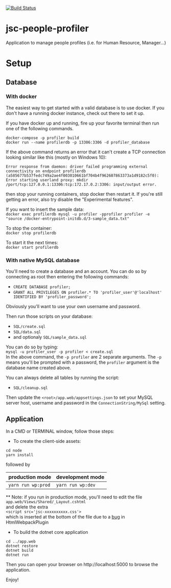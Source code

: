 [![Build Status](https://travis-ci.org/jscoobyced/jsc-people-profiler.svg?branch=master)](https://travis-ci.org/jscoobyced/jsc-people-profiler)

# jsc-people-profiler
Application to manage people profiles (i.e. for Human Resource, Manager...)

# Setup

## Database

### With docker

The easiest way to get started with a valid database is to use docker. If you don't have a running docker instance, check out there to set it up.

If you have docker up and running, fire up your favorite terminal then run one of the following commands.

```
docker-compose -p profiler build
docker run --name profilerdb -p 13306:3306 -d profiler_database
```
If the above command returns an error that it can't create a TCP connection looking similar like this (mostly on Windows 10):
```
Error response from daemon: driver failed programming external connectivity on endpoint profilerdb (a585677b537fedc749a2ae4f003010661bf704b4f962607863373a1d9182c5f0): Error starting userland proxy: mkdir /port/tcp:127.0.0.1:13306:tcp:172.17.0.2:3306: input/output error.
 ```
then stop your running containers, stop docker then restart it. If you're still getting an error, also try disable the "Experimental features".

If you want to insert the sample data:  
`docker exec profilerdb mysql -u profiler -pprofiler profiler -e "source /docker-entrypoint-initdb.d/3-sample_data.txt"`

To stop the container:  
`docker stop profilerdb`

To start it the next times:  
`docker start profilerdb`

### With native MySQL database

You'll need to create a database and an account. You can do so by connecting as root then entering the following commands:
- `CREATE DATABASE profiler;`
- `GRANT ALL PRIVILEGES ON profiler.* TO 'profiler_user'@'localhost' IDENTIFIED BY 'profiler_password';`

Obviously you'll want to use your own username and password.

Then run those scripts on your database:
- `SQL/create.sql`
- `SQL/data.sql`
- and optionaly `SQL/sample_data.sql`

You can do so by typing:  
`mysql -u profiler_user -p profiler < create.sql`  
In the above command, the `-p profiler` are 2 separate arguments. The `-p` means you'll be prompted with a password, the `profiler` argument is the database name created above.

You can always delete all tables by running the script:
- `SQL/cleanup.sql`

Then update the `<root>/app.web/appsettings.json` to set your MySQL server host, username and password in the `ConnectionString/MySql` setting.

## Application

In a CMD or TERMINAL window, follow those steps:
- To create the client-side assets:
```
cd node
yarn install
```
followed by

| production mode | development mode |
|  -------------- | ---------------- |
| `yarn run wp:prod` | `yarn run wp:dev` |

** Note: if you run in production mode, you'll need to edit the file  
`app.web/Views/Shared/_Layout.cshtml`  
and delete the extra  
`<script src='jsc-xxxxxxxxxx.css'>`  
which is inserted at the bottom of the file due to a [bug](https://github.com/jantimon/html-webpack-plugin/issues/798) in HtmlWebpackPlugin

- To build the dotnet core application
```
cd ../app.web
dotnet restore
dotnet build
dotnet run
```

Then you can open your browser on http://localhost:5000 to browse the application.

Enjoy!
